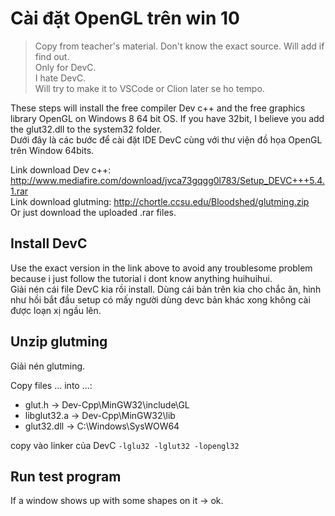 # Cài đặt OpenGL trên win 10

> Copy from teacher's material. Don't know the exact source. Will add if find out.<br>
Only for DevC.<br>
I hate DevC.<br>
Will try to make it to VSCode or Clion later se ho tempo.


These steps will install the free compiler Dev c++ and the free graphics library OpenGL on Windows 8 64 bit OS. If you have 32bit, I believe you add the glut32.dll to the system32 folder.
<br>
Dưới đây là các bước để cài đặt IDE DevC cùng với thư viện đồ họa OpenGL trên Window 64bits.

Link download Dev c++: http://www.mediafire.com/download/jvca73gqgg0l783/Setup_DEVC+++5.4.1.rar <br>
Link download glutming: http://chortle.ccsu.edu/Bloodshed/glutming.zip<br>
Or just download the uploaded .rar files.

## Install DevC
Use the exact version in the link above to avoid any troublesome problem because i just follow the tutorial i dont know anything huihuihui.<br>
Giải nén cái file DevC kia rồi install. Dùng cái bản trên kia cho chắc ăn, hình như hồi bắt đầu setup có mấy người dùng devc bản khác xong không cài được loạn xị ngầu lên.

## Unzip glutming 
Giải nén glutming.

Copy files ... into ...:
- glut.h -> Dev-Cpp\MinGW32\include\GL
- libglut32.a -> Dev-Cpp\MinGW32\lib
- glut32.dll -> C:\Windows\SysWOW64

copy vào linker của DevC
`-lglu32 -lglut32 -lopengl32`

## Run test program
If a window shows up with some shapes on it -> ok.
